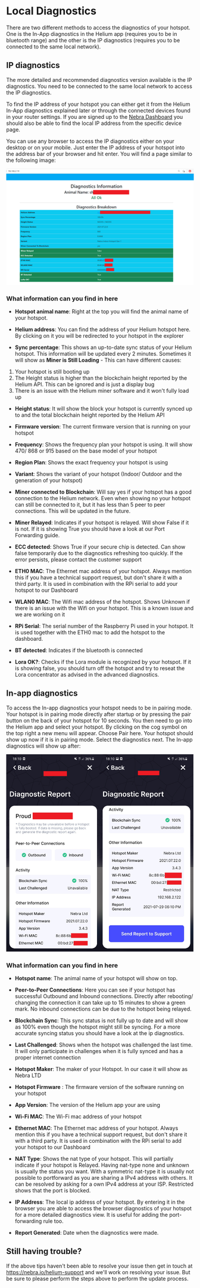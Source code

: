 # Local Diagnostics

There are two different methods to access the diagnostics of your hotspot. One is the In-App diagnostics in the Helium app (requires you to be in bluetooth range) and the other is the IP diagnostics (requires you to be connected to the same local network).

## IP diagnostics

The more detailed and recommended diagnostics version available is the IP diagnostics. You need to be connected to the same local network to access the IP diagnostics.

To find the IP address of your hotspot you can either get it from the Helium In-App diagnostics explained later or through the connected devices found in your router settings. If you are signed up to the [Nebra Dashboard](https://dashboard.nebra.com) you should also be able to find the local IP address from the specific device page.

You can use any browser to access the IP diagnostics either on your desktop or on your mobile. Just enter the IP address of your hotspot into the address bar of your browser and hit enter. You will find a page similar to the following image:

![IP diagnostics](../media/photos/troubleshooting/ipdiagnostics.png ':size=800')

### What information can you find in here

* **Hotspot animal name**: Right at the top you will find the animal name of your hotspot.

* **Helium address**: You can find the address of your Helium hotspot here. By clicking on it you will be redirected to your hotspot in the explorer

* **Sync percentage**: This shows an up-to-date sync status of your Helium hotspot. This information will be updated every 2 minutes. Sometimes it will show as **Miner is Still Loading** - This can have different causes:

1. Your hotspot is still booting up
2. The Height status is higher than the blockchain height reported by the Helium API. This can be ignored and is just a display bug
3. There is an issue with the Helium miner software and it won't fully load up


* **Height status**: It will show the block your hotspot is currently synced up to and the total blockchain height reported by the Helium API

* **Firmware version**: The current firmware version that is running on your hotspot

* **Frequency**: Shows the frequency plan your hotspot is using. It will show 470/ 868 or 915 based on the base model of your hotspot

* **Region Plan**: Shows the exact frequency your hotspot is using

* **Variant**: Shows the variant of your hotspot (Indoor/ Outdoor and the generation of your hotspot)

* **Miner connected to Blockchain**: Will say yes if your hotspot has a good connection to the Helium network. Even when showing no your hotspot can still be connected to it, but it has less than 5 peer to peer connections. This will be updated in the future.

* **Miner Relayed**: Indicates if your hotspot is relayed. Will show False if it is not. If it is showing True you should have a look at our Port Forwarding guide.

* **ECC detected**: Shows True if your secure chip is detected. Can show false temporarily due to the diagnostics refreshing too quickly. If the error persists, please contact the customer support

* **ETH0 MAC**: The Ethernet mac address of your hotspot. Always mention this if you have a technical support request, but don't share it with a third party. It is used in combination with the RPi serial to add your hotspot to our Dashboard

* **WLAN0 MAC**: The Wifi mac address of the hotspot. Shows Unknown if there is an issue with the Wifi on your hotspot. This is a known issue and we are working on it

* **RPi Serial**: The serial number of the Raspberry Pi used in your hotspot. It is used together with the ETH0 mac to add the hotspot to the dashboard.

* **BT detected**: Indicates if the bluetooth is connected

* **Lora OK?**: Checks if the Lora module is recognized by your hotspot. If it is showing false, you should turn off the hotspot and try to reseat the Lora concentrator as advised in the advanced diagnostics.

## In-app diagnostics 

To access the In-app diagnostics your hotspot needs to be in pairing mode. Your hotspot is in pairing mode directly after startup or by pressing the pair button on the back of your hotspot for 10 seconds. You then need to go into the Helium app and select your hotspot. By clicking on the cog symbol on the top right a new menu will appear. Choose Pair here. Your hotspot should show up now if it is in pairing mode. Select the diagnostics next. The In-app diagnostics will show up after:

![In-app diagnostics](../media/photos/troubleshooting/inappdiagnostics.jpg ':size=600')

### What information can you find in here

* **Hotspot name**: The animal name of your hotspot will show on top. 

* **Peer-to-Peer Connections**: Here you can see if your hotspot has successful Outbound and Inbound connections. Directly after rebooting/ changing the connection it can take up to 15 minutes to show a green mark. No inbound connections can be due to the hotspot being relayed.

* **Blockchain Sync**: This sync status is not fully up to date and will show as 100% even though the hotspot might still be syncing. For a more accurate syncing status you should have a look at the ip diagnostics.

* **Last Challenged**: Shows when the hotspot was challenged the last time. It will only participate in challenges when it is fully synced and has a proper internet connection

* **Hotspot Maker**: The maker of your Hotspot. In our case it will show as Nebra LTD

* **Hotspot Firmware** : The firmware version of the software running on your hotspot

* **App Version**: The version of the Helium app your are using

* **Wi-Fi MAC**: The Wi-Fi mac address of your hotspot

* **Ethernet MAC**: The Ethernet mac address of your hotspot. Always mention this if you have a technical support request, but don't share it with a third party. It is used in combination with the RPi serial to add your hotspot to our Dashboard

* **NAT Type**: Shows the nat type of your hotspot. This will partially indicate if your hotspot is Relayed. Having nat-type none and unknown is usually the status you want. With a symmetric nat-type it is usually not possible to portforward as you are sharing a IPv4 address with others. It can be resolved by asking for a own IPv4 address at your ISP. Restricted shows that the port is blocked.

* **IP Address**: The local ip address of your hotspot. By entering it in the browser you are able to access the browser diagnostics of your hotspot for a more detailed diagnostics view. It is useful for adding the port-forwarding rule too.

* **Report Generated**: Date when the diagnostics were made.

## Still having trouble?

If the above tips haven't been able to resolve your issue then get in touch at https://nebra.io/helium-support and we'll work on resolving your issue. But be sure to please perform the steps above to perform the update process.
